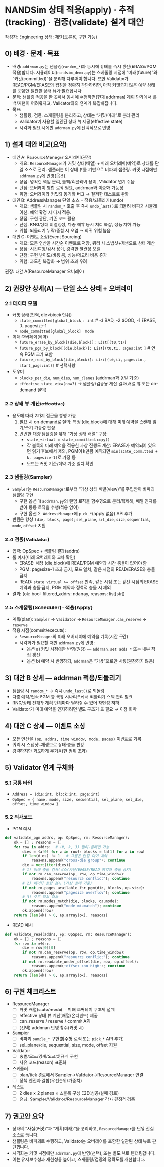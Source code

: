 # NANDSim 상태 적용(apply) · 추적(tracking) · 검증(validate) 설계 대안

작성자: Engineering
상태: 제안(토론용, 구현 가능)

## 0) 배경 · 문제 · 목표
- 배경: `addrman.py`는 샘플링(`random_*`)과 동시에 상태를 즉시 갱신(ERASE/PGM 적용)합니다. 시뮬레이터(`nandsim_demo.py`)는 스케줄링 시점에 “미래(future)”와 “커밋(committed)”을 분리해 다루어야 합니다. 또한 Validator가 READ/PGM/ERASE의 겹침을 정확히 판단하려면, 아직 커밋되지 않은 예약 상태를 포함한 일관된 상태 뷰가 필요합니다.
- 문제: 샘플링·적용을 한 곳에서 동시에 수행하면(현재 addrman) 계획 단계에서 롤백/재현이 어려워지고, Validator와의 연계가 복잡해집니다.
- 목표:
  - 샘플링, 검증, 스케줄링을 분리하고, 상태는 “커밋/미래”로 분리 관리
  - Validator가 사용할 일관된 상태 뷰 제공(effective state)
  - 시각화 필요 시에만 `addrman.py`에 선택적으로 반영

## 1) 설계 대안 비교(요약)
- 대안 A: ResourceManager 오버레이(권장)
  - 개요: `ResourceManager`가 커밋 상태(배열) + 미래 오버레이(예약)로 상태를 단일 소스로 관리. 샘플러는 이 상태 뷰를 기반으로 비파괴 샘플링. 커밋 시점에만 `addrman.py`에 반영(옵션).
  - 장점: 명확한 책임 분리, 롤백/리플레이 용이, Validator 연계 쉬움
  - 단점: 오버레이 병합 로직 필요, addrman와 이중화 가능성
  - 위험: 오버레이와 커밋의 동기화 버그 → 철저한 테스트로 완화
- 대안 B: AddressManager 단일 소스 + 적용/되돌리기(undo)
  - 개요: 샘플링 시 `random_*` 호출 후 즉시 `undo_last()`로 되돌려 비파괴 시뮬레이션. 예약 확정 시 다시 적용.
  - 장점: 구현 간단, 기존 코드 활용
  - 단점: RNG/상태 비결정성, 다중 예약 동시 처리 복잡, 성능 저하 가능
  - 위험: 되돌리기 누락/중첩 시 오염 → 회귀 위험 높음
- 대안 C: 이벤트 소싱(Event Sourcing)
  - 개요: 모든 연산을 시간순 이벤트로 저장, 쿼리 시 스냅샷+재생으로 상태 계산
  - 장점: 시간여행/감사 용이, 강력한 일관성 모델
  - 단점: 구현 난이도/비용 큼, 성능/메모리 비용 증가
  - 위험: 과도한 복잡화 → 범위 초과 우려

권장: 대안 A(ResourceManager 오버레이)

## 2) 권장안 상세(A) — 단일 소스 상태 + 오버레이
### 2.1 데이터 모델
- 커밋 상태(전역, die×block 단위)
  - `state_committed[global_block]: int`  # -3 BAD, -2 GOOD, -1 ERASE, 0..pagesize-1
  - `mode_committed[global_block]: mode`
- 미래 오버레이(예약)
  - `future_erase_by_block[(die,block)]: List[(t0,t1)]`
  - `future_pgm_by_block[(die,block)]: List[(t0,t1, pages:int)]`  # 연속 PGM 크기 포함
  - `future_read_by_block[(die,block)]: List[(t0,t1, pages:int, start_page:int)]`  # 선택사항
- 도우미
  - `blocks_per_die`, `num_dies`, `num_planes` (addrman과 동일 기준)
  - `effective_state_view(now?)` → 샘플링/검증용 계산 결과(배열 뷰 또는 on-demand 질의)

### 2.2 상태 뷰 계산(effective)
- 용도에 따라 2가지 접근을 병행 가능
  1) 필요 시 on-demand로 질의: 특정 (die,block)에 대해 미래 예약을 스캔해 읽기/쓰기 가능성 판정
  2) 빈번한 대량 샘플링을 위해 “가상 상태 배열” 구성:
     - `state_virtual = state_committed.copy()`
     - 각 블록의 미래 예약을 적용한 가상 진행도 계산: ERASE가 예약되어 있으면 읽기 후보에서 제외, PGM이 k만큼 예약되면 `min(state_committed + k, pagesize-1)`로 가정 등
     - 모드는 커밋 기준/예약 기준 일치 확인

### 2.3 샘플링(Sampler)
- `Sampler`는 `ResourceManager`로부터 “가상 상태 배열(view)”를 주입받아 비파괴 샘플링 구현
  - 구현 옵션 1) `addrman.py`의 랜덤 로직을 함수형으로 분리/복제해, 배열 인자를 받아 동등 로직을 수행(적용 없이)
  - 구현 옵션 2) `AddressManager`에 `pick_*`(apply 없음) API 추가
- 반환은 항상 `(die, block, page)`; `sel_plane`, `sel_die`, `size`, `sequential`, `mode`, `offset` 지원

### 2.4 검증(Validator)
- 입력: OpSpec + 샘플링 결과(addrs)
- 룰 예시(미래 오버레이와 교차 확인)
  - ERASE: 해당 (die,block)에 READ/PGM 예약과 시간 충돌이 없어야 함
  - PGM: pagesize-1 초과 금지, 모드 일치, 같은 시점의 READ/ERASE와 충돌 금지
  - READ: `state_virtual >= offset` 만족, 같은 시점 또는 앞선 시점의 ERASE 예약과 충돌 금지, PGM 예약과 정책적 충돌 시 제외
- 결과: (ok: bool, filtered_addrs: ndarray, reasons: list[str])

### 2.5 스케줄링(Scheduler) · 적용(Apply)
- 계획(plan): `Sampler` → `Validator` → `ResourceManager.can_reserve` → `reserve`
- 적용 시점(commit/execute):
  - `ResourceManager`의 미래 오버레이에 예약을 기록(시간 구간)
  - 시각화가 필요할 때만 `addrman.py`에 반영:
    - 옵션 a) 커밋 시점에만 반영(권장) — `addrman.set_adds_*` 또는 내부 직접 갱신
    - 옵션 b) 예약 시 반영하되, `addrman`은 “가상”으로만 사용(권장하지 않음)

## 3) 대안 B 상세 — addrman 적용/되돌리기
- 샘플링 시 `random_*` → 즉시 `undo_last()`로 되돌림
- 다중 예약/연속 PGM 등 복합 시나리오에서 되돌리기 스택 관리 필요
- RNG/상태 전개가 계획 단계마다 달라질 수 있어 재현성 저하
- Validator가 미래 예약을 인지하려면 별도 구조가 또 필요 → 이점 희박

## 4) 대안 C 상세 — 이벤트 소싱
- 모든 연산을 `(op, addrs, time_window, mode, pages)` 이벤트로 기록
- 쿼리 시 스냅샷+재생으로 상태·충돌 판정
- 강력하지만 과도하게 무거움(현 범위 초과)

## 5) Validator 연계 구체화
### 5.1 공통 타입
- `Address = (die:int, block:int, page:int)`
- `OpSpec = { name, mode, size, sequential, sel_plane, sel_die, offset, time_window }`

### 5.2 의사코드
- PGM 예시
```python
def validate_pgm(addrs, op: OpSpec, rm: ResourceManager):
    ok = [] ; reasons = []
    for row in addrs:  # (#, k, 3) 멀티‑플레인 가능
        dies = {a[0] for a in row}; blocks = [a[1] for a in row]
        if len(dies) != 1:  # 그룹은 단일 다이 제약
            reasons.append("cross-die group"); continue
        die = next(iter(dies))
        # 1) 미래 충돌 검사(버스/가용/ERASE/READ 예약과 충돌 금지)
        if not rm.can_reserve(op, row, op.time_window):
            reasons.append("resource conflict"); continue
        # 2) 페이지 상한 검사 (가상 상태 기준)
        if not rm.pages_available_for_pgm(die, blocks, op.size):
            reasons.append("pagesize overflow"); continue
        # 3) 모드 일치 검사
        if not rm.modes_match(die, blocks, op.mode):
            reasons.append("mode mismatch"); continue
        ok.append(row)
    return (len(ok) > 0, np.array(ok), reasons)
```
- READ 예시
```python
def validate_read(addrs, op: OpSpec, rm: ResourceManager):
    ok = [] ; reasons = []
    for row in addrs:
        die = row[0][0]
        if not rm.can_reserve(op, row, op.time_window):
            reasons.append("resource conflict"); continue
        if not rm.readable_under_offset(die, row, op.offset):
            reasons.append("offset too high"); continue
        ok.append(row)
    return (len(ok) > 0, np.array(ok), reasons)
```

## 6) 구현 체크리스트
- ResourceManager
  - [ ] 커밋 배열(state/mode) + 미래 오버레이 구조체 설계
  - [ ] effective 상태 뷰 계산(배열/온디맨드) 제공
  - [ ] can_reserve / reserve / commit API
  - [ ] (선택) addrman 반영 함수(커밋 시)
- Sampler
  - [ ] 비파괴 `sample_*` 구현(함수형 로직 또는 `pick_*` API 추가)
  - [ ] sel_plane/die, sequential, size, mode, offset 지원
- Validator
  - [ ] 충돌/모드/경계/오프셋 규칙 구현
  - [ ] 사유 코드(reason) 표준화
- 스케줄러
  - [ ] plan/tick 경로에서 Sampler→Validator→ResourceManager 연결
  - [ ] 정책 엔진과 결합(우선순위/가중치)
- 테스트
  - [ ] 2 dies × 2 planes × 소블록 구성 E2E(성공/실패 경로)
  - [ ] 유닛: Sampler/Validator/ResourceManager 각자 결정적 검증

## 7) 권고안 요약
- 상태의 “사실(커밋)”과 “계획(미래)”을 분리하고, `ResourceManager`를 단일 진실 소스로 둡니다.
- 샘플링은 비파괴로 수행하고, Validator는 오버레이를 포함한 일관된 상태 뷰로 판단합니다.
- 시각화는 커밋 시점에만 `addrman.py`에 반영(선택), 또는 별도 뷰로 렌더링합니다.
- 이는 유지보수성과 재현성을 높이고, 스케줄링/검증의 정확도를 개선합니다.
